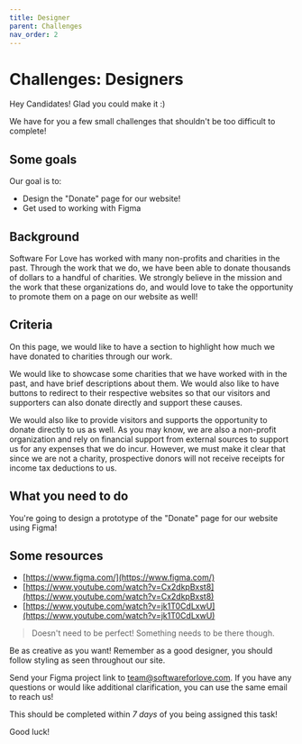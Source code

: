 ```yaml
---
title: Designer
parent: Challenges
nav_order: 2
---
```


# Challenges: Designers

Hey Candidates! Glad you could make it :)

We have for you a few small challenges that shouldn't be too difficult to complete!

## Some goals

Our goal is to:

-   Design the "Donate" page for our website!
-   Get used to working with Figma

## Background

Software For Love has worked with many non-profits and charities in the past. Through the work that we do, we have been able to donate thousands of dollars to a handful of charities. We strongly believe in the mission and the work that these organizations do, and would love to take the opportunity to promote them on a page on our website as well!

## Criteria

On this page, we would like to have a section to highlight how much we have donated to charities through our work.

We would like to showcase some charities that we have worked with in the past, and have brief descriptions about them. We would also like to have buttons to redirect to their respective websites so that our visitors and supporters can also donate directly and support these causes.

We would also like to provide visitors and supports the opportunity to donate directly to us as well. As you may know, we are also a non-profit organization and rely on financial support from external sources to support us for any expenses that we do incur. However, we must make it clear that since we are not a charity, prospective donors will not receive receipts for income tax deductions to us.

## What you need to do

You're going to design a prototype of the "Donate" page for our website using Figma!

## Some resources

-   [https://www.figma.com/](https://www.figma.com/)
-   [https://www.youtube.com/watch?v=Cx2dkpBxst8](https://www.youtube.com/watch?v=Cx2dkpBxst8)
-   [https://www.youtube.com/watch?v=jk1T0CdLxwU](https://www.youtube.com/watch?v=jk1T0CdLxwU)

> Doesn't need to be perfect! Something needs to be there though.

Be as creative as you want! Remember as a good designer, you should follow styling as seen throughout our site.

Send your Figma project link to [team@softwareforlove.com](team@softwareforlove.com). If you have any questions or would like additional clarification, you can use the same email to reach us!

This should be completed within _7 days_ of you being assigned this task!

Good luck!
